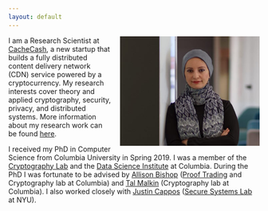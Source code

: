 ```yaml
---
layout: default
---
```


<img style="float: right;margin-left: 15px;" src="images/ghada0.jpg" alt="myprofile" width="280" height="220"> 

I am a Research Scientist at [CacheCash](https://cachecash.com), a new startup that builds a fully distributed content delivery network (CDN) service powered by a cryptocurrency. My research interests cover theory and applied cryptography, security, privacy, and distributed systems. More information about my research work can be found [here](/research/). 

I received my PhD in Computer Science from Columbia University in Spring 2019. I was a member of the [Cryptography Lab](http://www.cs.columbia.edu/crypto) and the [Data Science Institute](https://datascience.columbia.edu/) at Columbia. During the PhD I was fortunate to be advised by [Allison Bishop](https://www.thecomputersciencecomedian.com) ([Proof Trading](https://prooftrading.com/) and Cryptography lab at Columbia) and [Tal Malkin](http://www.cs.columbia.edu/~tal) (Cryptography lab at Columbia). I also worked closely with [Justin Cappos](https://ssl.engineering.nyu.edu/personalpages/jcappos/) ([Secure Systems Lab](https://ssl.engineering.nyu.edu) at NYU).
